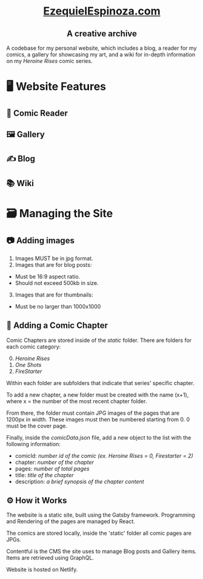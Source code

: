 <h1 align="center">
  <a href="https://www.ezequielespinoza.com">EzequielEspinoza.com</a>
</h1>
<h2 align="center">
  A creative archive
</h2>

A codebase for my personal website, which includes a blog, a reader for my comics, a gallery for showcasing my art, and a wiki for in-depth information on my _Heroine Rises_ comic series.

# 🖥️ Website Features

## 📖 Comic Reader

## 🖼️ Gallery

## ✍️ Blog

## 📚 Wiki


# 🗃️ Managing the Site

## 📷 Adding images

1. Images MUST be in jpg format.
2. Images that are for blog posts:
  - Must be 16:9 aspect ratio.
  - Should not exceed 500kb in size.
3. Images that are for thumbnails:
  - Must be no larger than 1000x1000

## 📙 Adding a Comic Chapter

Comic Chapters are stored inside of the *static* folder. There are folders for each comic category:

0. _Heroine Rises_
1. _One Shots_
2. _FireStarter_

Within each folder are subfolders that indicate that series' specific chapter.

To add a new chapter, a new folder must be created with the name (x+1), where x = the number of the most recent chapter folder.

From there, the folder must contain JPG images of the pages that are 1200px in width. These images must then be numbered starting from 0. 0 must be the cover page. 

Finally, inside the *comicData.json* file, add a new object to the list with the following information:
- comicId: _number id of the comic (ex. Heroine Rises = 0, Firestarter = 2)_
- chapter: _number of the chapter_
- pages: _number of total pages_
- title: _title of the chapter_
- description: _a brief synopsis of the chapter content_

## ⚙️ How it Works

The website is a static site, built using the Gatsby framework. Programming and Rendering of the pages are managed by React.

The comics are stored locally, inside the 'static' folder all comic pages are JPGs.

Contentful is the CMS the site uses to manage Blog posts and Gallery items. Items are retrieved using GraphQL.

Website is hosted on Netlify.
